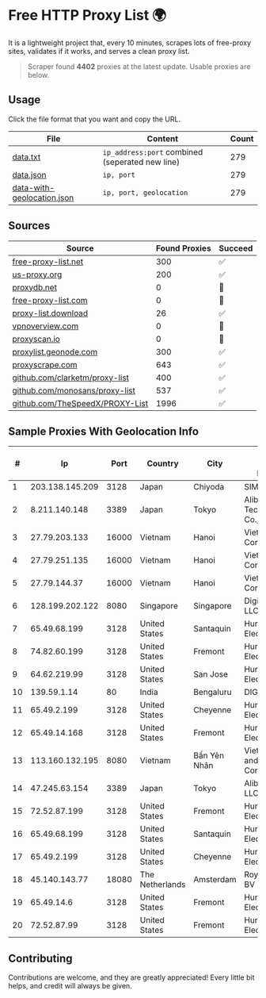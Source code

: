 
# Free HTTP Proxy List 🌍

It is a lightweight project that, every 10 minutes, scrapes lots of free-proxy sites, validates if it works, and serves a clean proxy list.


> Scraper found **4402** proxies at the latest update. Usable proxies are below.

## Usage

Click the file format that you want and copy the URL.


|File|Content|Count|
|----|-------|-----|
|[data.txt](https://raw.githubusercontent.com/themiralay/Proxy-List-World/master/data.txt)|`ip_address:port` combined (seperated new line)|279|
|[data.json](https://raw.githubusercontent.com/themiralay/Proxy-List-World/master/data.json)|`ip, port`|279|
|[data-with-geolocation.json](https://raw.githubusercontent.com/themiralay/Proxy-List-World/master/data-with-geolocation.json)|`ip, port, geolocation`|279|

## Sources

|Source|Found Proxies|Succeed|
|------|-------------|-------|
|[free-proxy-list.net](https://free-proxy-list.net)|300|✅|
|[us-proxy.org](https://www.us-proxy.org)|200|✅|
|[proxydb.net](http://proxydb.net)|0|🚫|
|[free-proxy-list.com](https://free-proxy-list.com/?page=&port=&type%5B%5D=http&type%5B%5D=https&up_time=0&search=Search)|0|🚫|
|[proxy-list.download](https://www.proxy-list.download/HTTP)|26|✅|
|[vpnoverview.com](https://vpnoverview.com/privacy/anonymous-browsing/free-proxy-servers)|0|🚫|
|[proxyscan.io](https://www.proxyscan.io)|0|🚫|
|[proxylist.geonode.com](https://proxylist.geonode.com/api/proxy-list?limit=300&page=1&sort_by=lastChecked&sort_type=desc&protocols=http,https)|300|✅|
|[proxyscrape.com](https://api.proxyscrape.com/v2/?request=displayproxies&protocol=http&timeout=10000&country=all&ssl=all&anonymity=all)|643|✅|
|[github.com/clarketm/proxy-list](https://raw.githubusercontent.com/clarketm/proxy-list/master/proxy-list-raw.txt)|400|✅|
|[github.com/monosans/proxy-list](https://raw.githubusercontent.com/monosans/proxy-list/main/proxies/http.txt)|537|✅|
|[github.com/TheSpeedX/PROXY-List](https://raw.githubusercontent.com/TheSpeedX/PROXY-List/master/http.txt)|1996|✅|


## Sample Proxies With Geolocation Info

|#|Ip|Port|Country|City|Internet Service Provider|
|-|--|----|-------|----|-------------------------|
|1|203.138.145.209|3128|Japan|Chiyoda|SIMPLEIA|
|2|8.211.140.148|3389|Japan|Tokyo|Alibaba (US) Technology Co., Ltd.|
|3|27.79.203.133|16000|Vietnam|Hanoi|Viettel Corporation|
|4|27.79.251.135|16000|Vietnam|Hanoi|Viettel Corporation|
|5|27.79.144.37|16000|Vietnam|Hanoi|Viettel Corporation|
|6|128.199.202.122|8080|Singapore|Singapore|DigitalOcean, LLC|
|7|65.49.68.199|3128|United States|Santaquin|Hurricane Electric LLC|
|8|74.82.60.199|3128|United States|Fremont|Hurricane Electric LLC|
|9|64.62.219.99|3128|United States|San Jose|Hurricane Electric LLC|
|10|139.59.1.14|80|India|Bengaluru|DIGITALOCEAN|
|11|65.49.2.199|3128|United States|Cheyenne|Hurricane Electric LLC|
|12|65.49.14.168|3128|United States|Fremont|Hurricane Electric LLC|
|13|113.160.132.195|8080|Vietnam|Bẩn Yên Nhân|VietNam Post and Telecom Corporation|
|14|47.245.63.154|3389|Japan|Tokyo|Alibaba Cloud LLC|
|15|72.52.87.199|3128|United States|Fremont|Hurricane Electric LLC|
|16|65.49.68.199|3128|United States|Santaquin|Hurricane Electric LLC|
|17|65.49.2.199|3128|United States|Cheyenne|Hurricane Electric LLC|
|18|45.140.143.77|18080|The Netherlands|Amsterdam|RoyaleHosting BV|
|19|65.49.14.6|3128|United States|Fremont|Hurricane Electric LLC|
|20|72.52.87.99|3128|United States|Fremont|Hurricane Electric LLC|



## Contributing

Contributions are welcome, and they are greatly appreciated! Every
little bit helps, and credit will always be given.

